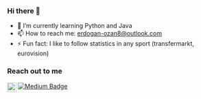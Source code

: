 ### Hi there 👋


- 🌱 I’m currently learning Python and Java
- 📫 How to reach me: erdogan-ozan8@outlook.com
- ⚡ Fun fact: I like to follow statistics in any sport (transfermarkt, eurovision)

### Reach out to me


[<img align="left" alt="linkedin | LinkedIn" width="22px" src="https://raw.githubusercontent.com/peterthehan/peterthehan/master/assets/linkedin.svg" />][linkedin]
[![Medium Badge](https://img.shields.io/badge/-Medium-757575?style=flat-quare&labelColor=757575&logo=Medium&logoColor=white&link=link)](https://medium.com/@ozanerdogan)

[linkedin]: https://www.linkedin.com/in/ozan8-erdogan

